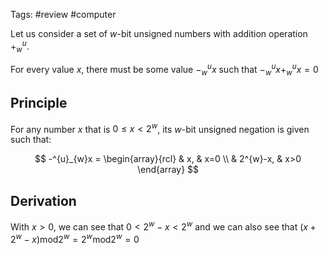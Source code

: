 Tags: #review #computer  

Let us consider a set of $w$-bit unsigned numbers with addition operation $+^{u}_{w}$.

For every value $x$, there must be some value $-^{u}_{w}x$  such that $-^{u}_{w}x  +^{u}_{w}x=0$

## Principle

For any number $x$ that is $0 \leq x <2^w$, its $w$-bit unsigned negation is given such that:

$$
-^{u}_{w}x = 
\begin{array}{rcl}
& x, & x=0 \\
& 2^{w}-x, & x>0
 \end{array}
$$


## Derivation

With $x>0$, we can see that $0<2^{w}- x < 2^w$ and we can also see that $(x+2^{w}- x)\text{mod}2^{w}=2^{w}\text{mod}2^{w}=0$

